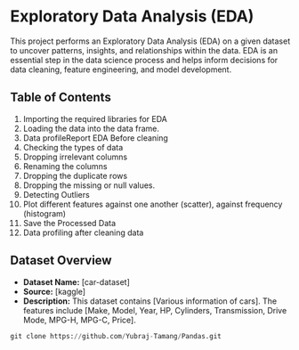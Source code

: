 # Exploratory Data Analysis (EDA)

This project performs an Exploratory Data Analysis (EDA) on a given dataset to uncover patterns, insights, and relationships within the data. EDA is an essential step in the data  science process and helps inform decisions for data cleaning, feature engineering, and model development.

## Table of Contents
1. Importing the required libraries for EDA
2. Loading the data into the data frame.
3. Data profileReport EDA Before cleaning
4. Checking the types of data
5. Dropping irrelevant columns
6. Renaming the columns
7. Dropping the duplicate rows
8. Dropping the missing or null values.
9. Detecting Outliers
10. Plot different features against one another (scatter), against frequency (histogram)
11. Save the Processed Data
12. Data profiling after cleaning data
    
## Dataset Overview

- **Dataset Name:** [car-dataset]
- **Source:** [kaggle]
- **Description:** This dataset contains [Various information of cars]. The features include [Make,
Model,
Year,
HP,
Cylinders,
Transmission,
Drive Mode,
MPG-H,
MPG-C,
Price].

```python
git clone https://github.com/Yubraj-Tamang/Pandas.git
